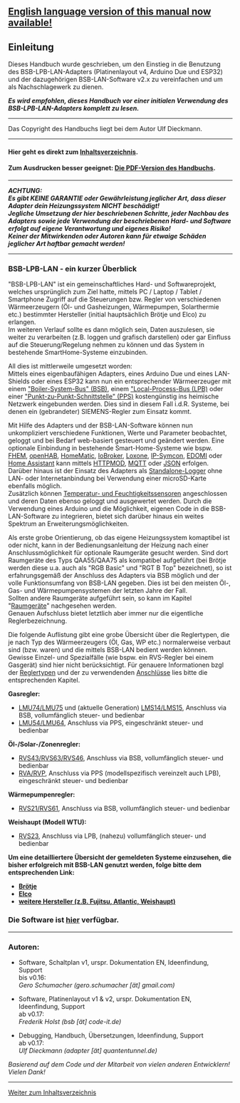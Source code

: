 <h2><b><a href="https://1coderookie.github.io/BSB-LPB-LAN_EN">English language version of this manual now available!</a></b></h2>  
   
## Einleitung  

Dieses Handbuch wurde geschrieben, um den Einstieg in die Benutzung des
BSB-LPB-LAN-Adapters (Platinenlayout v4, Arduino Due und ESP32) und der dazugehörigen BSB-LAN-Software v2.x 
zu vereinfachen und um als Nachschlagewerk zu dienen.  

***Es wird empfohlen, dieses Handbuch vor einer initialen
    Verwendung des BSB-LPB-LAN-Adapters komplett zu lesen.***    
    
---  
  
Das Copyright des Handbuchs liegt bei dem Autor Ulf Dieckmann.
  
---  
    
#### Hier geht es direkt zum [Inhaltsverzeichnis](inhaltsverzeichnis.md).   
    
#### Zum Ausdrucken besser geeignet: [Die PDF-Version des Handbuchs](https://github.com/1coderookie/BSB-LPB-LAN/raw/master/Handbuch_BSB-LPB-LAN-Adapter.pdf).  
  


---  

***ACHTUNG:  
Es gibt KEINE GARANTIE oder Gewährleistung jeglicher Art, dass dieser Adapter dein Heizungssystem NICHT beschädigt!  
Jegliche Umsetzung der hier beschriebenen Schritte, jeder Nachbau des Adapters sowie jede Verwendung der beschriebenen Hard- und Software erfolgt auf eigene Verantwortung und eigenes Risiko!  
Keiner der Mitwirkenden oder Autoren kann für etwaige Schäden jeglicher Art haftbar gemacht werden!***   

---
  
### BSB-LPB-LAN - ein kurzer Überblick   

"BSB-LPB-LAN" ist ein gemeinschaftliches Hard- und Softwareprojekt, welches ursprünglich zum Ziel hatte, mittels PC / Laptop / Tablet / Smartphone Zugriff auf die Steuerungen bzw. Regler von verschiedenen Wärmeerzeugern (Öl- und Gasheizungen, Wärmepumpen, Solarthermie etc.) bestimmter Hersteller (initial hauptsächlich Brötje und Elco) zu erlangen.  
Im weiteren Verlauf sollte es dann möglich sein, Daten auszulesen, sie weiter zu verarbeiten (z.B. loggen und grafisch darstellen) oder gar Einfluss auf die Steuerung/Regelung nehmen zu können und das System in bestehende SmartHome-Systeme einzubinden.  
    
All dies ist mittlerweile umgesetzt worden:  
Mittels eines eigenbaufähigen Adapters, eines Arduino Due und eines LAN-Shields oder eines ESP32 kann nun ein entsprechender Wärmeerzeuger mit einem ["Boiler-System-Bus" (BSB)](https://1coderookie.github.io/BSB-LPB-LAN/kap02.html#21-bsb-und-lpb), einem ["Local-Process-Bus (LPB)](https://1coderookie.github.io/BSB-LPB-LAN/kap02.html#21-bsb-und-lpb) oder einer ["Punkt-zu-Punkt-Schnittstelle" (PPS)](https://1coderookie.github.io/BSB-LPB-LAN/kap02.html#22-pps-schnittstelle) kostengünstig ins heimische Netzwerk eingebunden werden. Dies sind in diesem Fall i.d.R. Systeme, bei denen ein (gebrandeter) SIEMENS-Regler zum Einsatz kommt.

Mit Hilfe des Adapters und der BSB-LAN-Software können nun unkompliziert verschiedene Funktionen, Werte und Parameter beobachtet, geloggt und bei Bedarf web-basiert gesteuert und geändert werden.
Eine optionale Einbindung in bestehende Smart-Home-Systeme wie bspw. [FHEM](https://1coderookie.github.io/BSB-LPB-LAN/kap11.html#111-fhem), [openHAB](https://1coderookie.github.io/BSB-LPB-LAN/kap11.html#112-openhab), [HomeMatic](https://1coderookie.github.io/BSB-LPB-LAN/kap11.html#113-homematic-eq3), [IoBroker](https://1coderookie.github.io/BSB-LPB-LAN/kap11.html#114-iobroker), [Loxone](https://1coderookie.github.io/BSB-LPB-LAN/kap11.html#115-loxone), [IP-Symcon](https://1coderookie.github.io/BSB-LPB-LAN/kap11.html#116-ip-symcon), [EDOMI](https://1coderookie.github.io/BSB-LPB-LAN/kap11.html#1110-edomi) oder [Home Assistant](https://1coderookie.github.io/BSB-LPB-LAN/kap11.html#1111-home-assistant) kann mittels [HTTPMOD](https://1coderookie.github.io/BSB-LPB-LAN/kap11.html#1112-einbindung-mittels-httpmod-modul), [MQTT](https://1coderookie.github.io/BSB-LPB-LAN/kap11.html#117-mqtt-influxdb-telegraf-und-grafana) oder [JSON](https://1coderookie.github.io/BSB-LPB-LAN/kap08.html#824-abrufen-und-steuern-mittels-json) erfolgen. 
Darüber hinaus ist der Einsatz des Adapters als [Standalone-Logger](https://1coderookie.github.io/BSB-LPB-LAN/kap09.html#91-verwendung-des-adapters-als-standalone-logger-mittels-bsb-lan) ohne LAN- oder Internetanbindung bei Verwendung einer microSD-Karte ebenfalls möglich.  
Zusätzlich können [Temperatur- und Feuchtigkeitssensoren](https://1coderookie.github.io/BSB-LPB-LAN/kap12.html#123-verwendung-optionaler-sensoren-dht22-und-ds18b20) angeschlossen und deren Daten ebenso geloggt und ausgewertet werden. Durch die Verwendung eines Arduino und die Möglichkeit, eigenen Code in die BSB-LAN-Software zu integrieren, bietet sich darüber hinaus ein weites Spektrum an Erweiterungsmöglichkeiten.  

    
Als erste grobe Orientierung, ob das eigene Heizungssystem komaptibel ist oder nicht, kann in der Bedienungsanleitung der Heizung nach einer Anschlussmöglichkeit für optionale Raumgeräte gesucht werden. Sind dort Raumgeräte des Typs QAA55/QAA75 als kompatibel aufgeführt (bei Brötje werden diese u.a. auch als "RGB Basic" und "RGT B Top" bezeichnet), so ist erfahrungsgemäß der Anschluss des Adapters via BSB möglich und der volle Funktionsumfang von BSB-LAN gegeben. Dies ist bei den meisten Öl-, Gas- und Wärmepumpensystemen der letzten Jahre der Fall.  
Sollten andere Raumgeräte aufgeführt sein, so kann im Kapitel "[Raumgeräte](docs/kap03.md#36-konventionelle-raumgeräte-für-die-aufgeführten-reglertypen)" nachgesehen werden.  
Genauen Aufschluss bietet letztlich aber immer nur die eigentliche Reglerbezeichnung.  
   
Die folgende Auflistung gibt eine grobe Übersicht über die Reglertypen, die je nach Typ des Wärmeerzeugers (Öl, Gas, WP etc.) normalerweise verbaut sind (bzw. waren) und die mittels BSB-LAN bedient werden können. Gewisse Einzel- und Spezialfälle (wie bspw. ein RVS-Regler bei einem Gasgerät) sind hier nicht berücksichtigt. Für genauere Informationen bzgl der [Reglertypen](https://1coderookie.github.io/BSB-LPB-LAN/kap03.html#32-detailliertere-auflistung-und-beschreibung-der-unterstützten-regler) und der zu verwendenden [Anschlüsse](https://1coderookie.github.io/BSB-LPB-LAN/kap02.html#23-anschluss-des-adapters) lies bitte die entsprechenden Kapitel.

**Gasregler:**  
- [LMU74/LMU75](https://1coderookie.github.io/BSB-LPB-LAN/kap03.html#3211-lmu-regler) und (aktuelle Generation) [LMS14/LMS15](https://1coderookie.github.io/BSB-LPB-LAN/kap03.html#3212-lms-regler), Anschluss via BSB, vollumfänglich steuer- und bedienbar  
- [LMU54/LMU64](https://1coderookie.github.io/BSB-LPB-LAN/kap03.html#3211-lmu-regler), Anschluss via PPS, eingeschränkt steuer- und bedienbar   
   
**Öl-/Solar-/Zonenregler:**  
- [RVS43/RVS63/RVS46](https://1coderookie.github.io/BSB-LPB-LAN/kap03.html#3222-rvs-regler), Anschluss via BSB, vollumfänglich steuer- und bedienbar  
- [RVA/RVP](https://1coderookie.github.io/BSB-LPB-LAN/kap03.html#3221-rva--und-rvp-regler), Anschluss via PPS (modellspezifisch vereinzelt auch LPB), eingeschränkt steuer- und bedienbar  
   
**Wärmepumpenregler:**  
- [RVS21/RVS61](https://1coderookie.github.io/BSB-LPB-LAN/kap03.html#3222-rvs-regler), Anschluss via BSB, vollumfänglich steuer- und bedienbar  
   
**Weishaupt (Modell WTU):**  
- [RVS23](https://1coderookie.github.io/BSB-LPB-LAN/kap03.html#3222-rvs-regler), Anschluss via LPB, (nahezu) vollumfänglich steuer- und bedienbar    
   
   
**Um eine detailliertere Übersicht der gemeldeten Systeme einzusehen, die bisher erfolgreich mit BSB-LAN genutzt werden, folge bitte dem entsprechenden Link:**  
- **[Brötje](https://1coderookie.github.io/BSB-LPB-LAN/kap03.html#311-brötje)**
- **[Elco](https://1coderookie.github.io/BSB-LPB-LAN/kap03.html#312-elco)**
- **[weitere Hersteller (z.B. Fujitsu, Atlantic, Weishaupt)](https://1coderookie.github.io/BSB-LPB-LAN/kap03.html#313-weitere-hersteller)**      
   
  
### Die Software ist [hier](https://github.com/fredlcore/bsb_lan) verfügbar.  

---  

### Autoren:   

-   Software, Schaltplan v1, urspr. Dokumentation EN, Ideenfindung, Support  
    bis v0.16:  
    *Gero Schumacher (gero.schumacher \[ät\] gmail.com)*

-   Software, Platinenlayout v1 & v2, urspr. Dokumentation EN, Ideenfindung, Support  
    ab v0.17:  
    *Frederik Holst (bsb \[ät\] code-it.de)*

-   Debugging, Handbuch, Übersetzungen, Ideenfindung, Support  
    ab v0.17:  
    *Ulf Dieckmann (adapter \[ät\] quantentunnel.de)*

*Basierend auf dem Code und der Mitarbeit von vielen anderen
Entwicklern! Vielen Dank!*  
      
    
<link rel='manifest' href='/manifest.json'>    
    
<script type="module">
   <!-- // This is the "Offline page" service worker 
   // Add this below content to your HTML page inside a <script type="module"><\/script> tag, or add the js file to your page at the very top to register service worker
      // If you get an error about not being able to import, double check that you have type="module" on your <script \/> tag 
/*
 This code uses the pwa-update web component https://github.com/pwa-builder/pwa-update to register your service worker,
 tell the user when there is an update available and let the user know when your PWA is ready to use offline.
*/ -->

import 'https://cdn.jsdelivr.net/npm/@pwabuilder/pwaupdate';

const el = document.createElement('pwa-update');
document.body.appendChild(el);  
</script>

---
    
[Weiter zum Inhaltsverzeichnis](inhaltsverzeichnis.md)  


